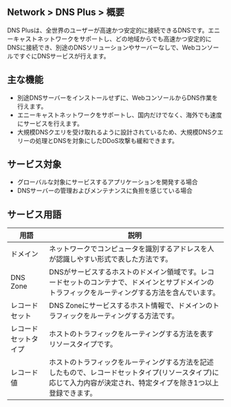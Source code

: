 ## Network > DNS Plus > 概要

DNS Plusは、全世界のユーザーが高速かつ安定的に接続できるDNSです。エニーキャストネットワークをサポートし、どの地域からでも高速かつ安定的にDNSに接続でき、別途のDNSソリューションやサーバーなしで、WebコンソールですぐにDNSサービスが行えます。

## 主な機能

- 別途DNSサーバーをインストールせずに、WebコンソールからDNS作業を行えます。
- エニーキャストネットワークをサポートし、国内だけでなく、海外でも速度にサービスを行えます。
- 大規模DNSクエリを受け取れるように設計されているため、大規模DNSクエリーの処理とDNSを対象にしたDDoS攻撃も緩和できます。

## サービス対象

- グローバルな対象にサービスするアプリケーションを開発する場合
- DNSサーバーの管理およびメンテナンスに負担を感じている場合

## サービス用語

| 用語 | 説明 |
|---|---|
| ドメイン | ネットワークでコンピュータを識別するアドレスを人が認識しやすい形式で表した方法です。 |
| DNS Zone | DNSがサービスするホストのドメイン領域です。レコードセットのコンテナで、ドメインとサブドメインのトラフィックをルーティングする方法を含んでいます。 |
| レコードセット | DNS Zoneにサービスするホスト情報で、ドメインのトラフィックをルーティングする方法です。 |
| レコードセットタイプ | ホストのトラフィックをルーティングする方法を表すリソースタイプです。 |
| レコード値 | ホストのトラフィックをルーティングする方法を記述したもので、レコードセットタイプ(リソースタイプ)に応じて入力内容が決定され、特定タイプを除き1つ以上登録できます。 |
